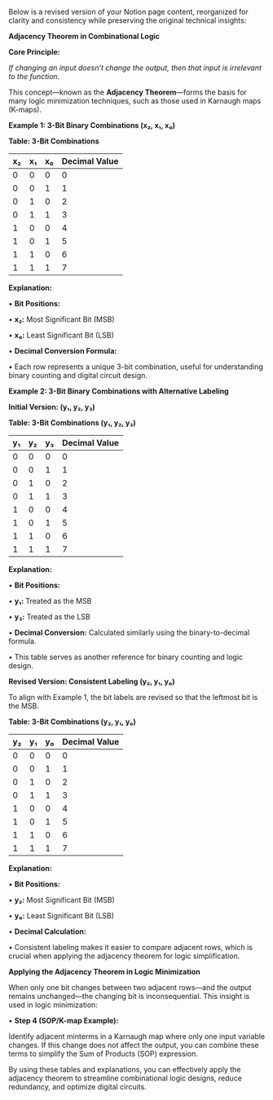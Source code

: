 Below is a revised version of your Notion page content, reorganized for clarity and consistency while preserving the original technical insights:

**Adjacency Theorem in Combinational Logic**

**Core Principle:**

_If changing an input doesn’t change the output, then that input is irrelevant to the function._

This concept—known as the **Adjacency Theorem**—forms the basis for many logic minimization techniques, such as those used in Karnaugh maps (K-maps).

**Example 1: 3-Bit Binary Combinations (x₂, x₁, x₀)**

**Table: 3-Bit Combinations**

|**x₂**|**x₁**|**x₀**|**Decimal Value**|
|---|---|---|---|
|0|0|0|0|
|0|0|1|1|
|0|1|0|2|
|0|1|1|3|
|1|0|0|4|
|1|0|1|5|
|1|1|0|6|
|1|1|1|7|

**Explanation:**

• **Bit Positions:**

• **x₂:** Most Significant Bit (MSB)

• **x₀:** Least Significant Bit (LSB)

• **Decimal Conversion Formula:**

• Each row represents a unique 3-bit combination, useful for understanding binary counting and digital circuit design.

**Example 2: 3-Bit Binary Combinations with Alternative Labeling**

**Initial Version: (y₁, y₂, y₃)**

**Table: 3-Bit Combinations (y₁, y₂, y₃)**

|**y₁**|**y₂**|**y₃**|**Decimal Value**|
|---|---|---|---|
|0|0|0|0|
|0|0|1|1|
|0|1|0|2|
|0|1|1|3|
|1|0|0|4|
|1|0|1|5|
|1|1|0|6|
|1|1|1|7|

**Explanation:**

• **Bit Positions:**

• **y₁:** Treated as the MSB

• **y₃:** Treated as the LSB

• **Decimal Conversion:** Calculated similarly using the binary-to-decimal formula.

• This table serves as another reference for binary counting and logic design.

**Revised Version: Consistent Labeling (y₂, y₁, y₀)**

To align with Example 1, the bit labels are revised so that the leftmost bit is the MSB.

**Table: 3-Bit Combinations (y₂, y₁, y₀)**

|**y₂**|**y₁**|**y₀**|**Decimal Value**|
|---|---|---|---|
|0|0|0|0|
|0|0|1|1|
|0|1|0|2|
|0|1|1|3|
|1|0|0|4|
|1|0|1|5|
|1|1|0|6|
|1|1|1|7|

**Explanation:**

• **Bit Positions:**

• **y₂:** Most Significant Bit (MSB)

• **y₀:** Least Significant Bit (LSB)

• **Decimal Calculation:**

• Consistent labeling makes it easier to compare adjacent rows, which is crucial when applying the adjacency theorem for logic simplification.

**Applying the Adjacency Theorem in Logic Minimization**

When only one bit changes between two adjacent rows—and the output remains unchanged—the changing bit is inconsequential. This insight is used in logic minimization:

• **Step 4 (SOP/K-map Example):**

Identify adjacent minterms in a Karnaugh map where only one input variable changes. If this change does not affect the output, you can combine these terms to simplify the Sum of Products (SOP) expression.

By using these tables and explanations, you can effectively apply the adjacency theorem to streamline combinational logic designs, reduce redundancy, and optimize digital circuits.